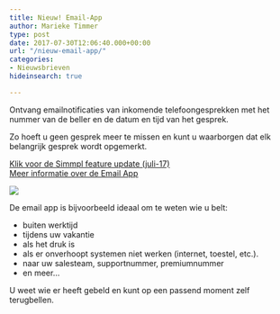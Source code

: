 ```yaml
---
title: Nieuw! Email-App
author: Marieke Timmer
type: post
date: 2017-07-30T12:06:40.000+00:00
url: "/nieuw-email-app/"
categories:
- Nieuwsbrieven
hideinsearch: true

---
```

Ontvang emailnotificaties van inkomende telefoongesprekken met het nummer van de beller en de datum en tijd van het gesprek.</p>

Zo hoeft u geen gesprek meer te missen en kunt u waarborgen dat elk belangrijk gesprek wordt opgemerkt.

<a href="https://www.simmpl.nl/downloads/Simmpl_feature-update_juli.pdf" target="_blank"><u>Klik voor de Simmpl feature update (juli-17)</u></a><br />
<a href="https://www.simmpl.nl/downloads/Simmpl_handleiding_email-app.pdf" target="_blank"><u>Meer informatie over de Email App</u>

<!--more-->

<a href="https://www.simmpl.nl/downloads/Simmpl_handleiding_email-app.pdf"><img src="https://res.cloudinary.com/callvoip/image/upload/v1556647042/email_app_schaduw.png" class="alignright size-full" /></a>

De email app is bijvoorbeeld ideaal om te weten wie u belt:

* buiten werktijd
* tijdens uw vakantie
* als het druk is
* als er onverhoopt systemen niet werken (internet, toestel, etc.).
* naar uw salesteam, supportnummer, premiumnummer
* en meer&#8230;

U weet wie er heeft gebeld en kunt op een passend moment zelf terugbellen.